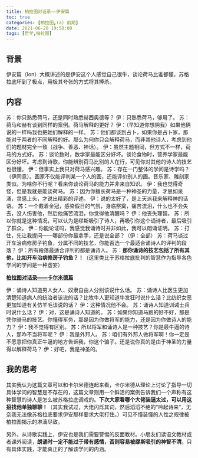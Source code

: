 ```yaml
---
title: 柏拉图对话录——伊安篇
toc: true
categories: [柏拉图,(a) 前期]
date: 2021-06-20 19:58:00
tags: [哲学,柏拉图]
---
```


## 背景
伊安篇（Ion）大概讲述的是伊安这个人感觉自己很牛，谈论荷马比谁都懂，苏格拉底坏到了极点，用极其夸张的方式将其捧杀。

## 内容
苏：你只熟悉荷马，还是同时熟悉赫西奥德等？
伊：只熟悉荷马，够用了。
苏：荷马和赫有谈到同样的案例。荷马解释的更好？
伊：（早知道你想阴我）如果他俩说的一样吗我也把她们解释的一样。
苏：他们都谈到占卜，如果你是占卜家，那能对于两者的不同解释的好。那么为何你只会解释荷马，而非其他诗人，考虑到他们的题材完全一致（战争、善恶、神话）。
伊：虽然主题相同，但方式不一样，荷马的方式好。
苏：谈论数时，数学家最能区分好坏。谈论食物时，营养学家最能区分好坏。考虑到诗歌，你能辨别荷马比别的人在行，可见你对其他的诗人的技艺也很懂。
伊：但事实上我只对荷马感兴趣。
苏：存在一门整体的学问是诗学吗？（伊同意）。画家不仅能评判某一个人的画，还能评价别人的画。音乐家、雕刻家类似。为啥你不行呢？看来你谈论荷马的能力并非来自知识。
伊：我也觉得奇怪，但是我就是能谈荷马。
苏：因为你擅长荷马是一种神圣的力量，才思如泉涌，灵感上头，才说出精彩的评述。
伊：说的太好了，是上天派我来解释神的话语。
苏：一个戴着金冠，感染假日的气氛，身临祭奠，痛苦流泪，什么也不会失去，没人伤害他，然后他痛苦流泪，你觉得他清醒吗？
伊：他丧失理智。
苏：所以你就是这种情况，可以认为是缪斯吸引了诗人，再吸引你这个诵诗者，最后吸引了群众。
伊：你能论证吗，我感觉我诵诗时并非如此，我可以朗诵证明。
苏：打住，先让我提问——哪部份你最拿手，还是说全部？（伊：全部）
苏：荷马谈过开车治病修房子钓鱼，分属不同的技艺，你能否选一个最适合诵诗人的评判的段落？
伊：所有段落最适合评判的都是诵诗人。
苏：**那你诵诗的技艺包括了所有其他，比如开车治病修房子钓鱼？！**（这里类比于苏格拉底批判的智慧作为指导各色学问的学问是一种虚妄）

[**柏拉图对话录——卡尔米德篇**](/2021/06/19/柏拉图/柏拉图对话录——卡尔米德篇/)

伊：诵诗人知道男人女人、奴隶自由人分别该说什么话。
苏：诵诗人比医生更加清楚知道病人的统治者该说的话？比牧牛人更知道牛发狂时说什么话？比纺织女恶更加知道有关仿羊毛该说的话？
伊：这种情况他不会。
苏：诵诗人知道训诫士兵时说什么话？
伊：对，这是诵诗人知道的。
苏：如果你知道马跑的好不好，那是凭你骑马的技艺。你懂得军务，那是因为你做将军的能力，还是因为你做诗人的能力？
伊：我不觉得有区别。
苏：所以将军和诵诗人是一种技艺？你是最牛逼的诗人，那咋不当将军呢？
伊：我是外邦人。
苏：咱们有外邦人做将军啊！你一定是不愿意把你真正牛逼的地方告诉我，你这个骗子。还是说你真的是由于神圣的力量得以解释荷马？
伊：好吧，我是神圣的。

## 我的思考
其实我认为这篇文章可以和卡尔米德连起来看，卡尔米德从理论上讨论了指导一切具体学问的智慧是不存在的，这篇文章则用一个鲜活的案例告诉我们一个声称有这种智慧的诗人是怎么被苏格拉底调戏的。**下次大家看哪个大佬装逼太过，可以用这招找他单独聊聊！**（其实我试过，大佬闪烁其词，然后滔滔不绝的“吟起诗来”，无奈我无法像苏格拉底要求伊安那样要求大佬打住。）可见不懂装懂的人性之规律被柏拉图揭示的淋漓尽致。

另外，从诗歌实践上，伊安也是我们需要警惕的反面教材。小朋友们读语文教材或者课外阅读，**朗诵时一定不能过于带有感情，否则容易被缪斯吸引的神智不清**。只有具体实践，才能真正的了解该学问的内涵。
